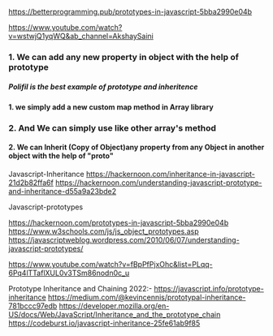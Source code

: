 https://betterprogramming.pub/prototypes-in-javascript-5bba2990e04b

https://www.youtube.com/watch?v=wstwjQ1yqWQ&ab_channel=AkshaySaini

### 1. We can add any new property in object with the help of prototype 
   <script>
    function myObj() {}

    myObj.prototype.firstName = "sunny"

	const newl = new myObj()
    console.log(newl.firstName)
   </script>

  ##### Polifil is the best example of prototype and inheritence 
   #### 1. we simply add a new custom map method in Array library 
   <script>
            Array.prototype.myCustomMap = function(callback){
                let result = []
                for(let i=0;i<this.length;i++){
                    result.push(callback(this[i],i,this))
                }
                return result
            }
            const A= [1,2,3]
   </script>
   ### 2. And We can simply use like other array's method 
   <script>
        const result = A.myCustomMap((currentObject,index,Array)=>{
            return currentObject*2;
        })
        console.log(result) //[2,4,6]
   </script>

   #### 2. We can Inherit (Copy of Object)any property from any Object in another object with the help of "__proto__"
    
   <script>
    const myObj = {
    name:"sunny",
    surname:"parmar",
    fullname:function (){
            return this.name+" "+this.surname
        }
    }

    const obj2 = {} ;
    obj2.__proto__ = myObj

    console.log(obj2.fullname())
   </script>




Javascript-Inheritance
https://hackernoon.com/inheritance-in-javascript-21d2b82ffa6f
https://hackernoon.com/understanding-javascript-prototype-and-inheritance-d55a9a23bde2

Javascript-prototypes

https://hackernoon.com/prototypes-in-javascript-5bba2990e04b
https://www.w3schools.com/js/js_object_prototypes.asp
https://javascriptweblog.wordpress.com/2010/06/07/understanding-javascript-prototypes/

https://www.youtube.com/watch?v=fBpPfPjxOhc&list=PLqq-6Pq4lTTaflXUL0v3TSm86nodn0c_u



Prototype Inheritance and Chaining 2022:- 
https://javascript.info/prototype-inheritance
https://medium.com/@kevincennis/prototypal-inheritance-781bccc97edb
https://developer.mozilla.org/en-US/docs/Web/JavaScript/Inheritance_and_the_prototype_chain
https://codeburst.io/javascript-inheritance-25fe61ab9f85
